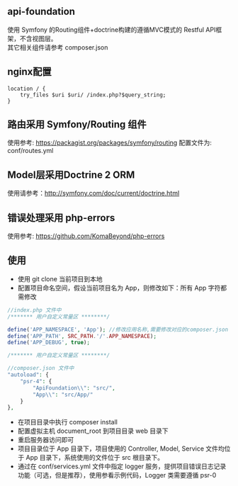 ## api-foundation
使用 Symfony 的Routing组件+doctrine构建的遵循MVC模式的 Restful API框架，不含视图层。   
其它相关组件请参考 composer.json

## nginx配置
```nginx
location / {
    try_files $uri $uri/ /index.php?$query_string;
}
```
## 路由采用 Symfony/Routing 组件
使用参考: https://packagist.org/packages/symfony/routing
配置文件为: conf/routes.yml 

## Model层采用Doctrine 2 ORM
使用请参考：http://symfony.com/doc/current/doctrine.html

## 错误处理采用 php-errors
使用参考: https://github.com/KomaBeyond/php-errors

## 使用
* 使用 git clone 当前项目到本地
* 配置项目命名空间，假设当前项目名为 App，则修改如下：所有 App 字符都需修改
```php
//index.php 文件中
/******* 用户自定义常量区 ********/

define('APP_NAMESPACE', 'App'); //修改应用名称,需要修改对应的composer.json
define('APP_PATH', SRC_PATH.'/'.APP_NAMESPACE);
define('APP_DEBUG', true);

/******* 用户自定义常量区 ********/

//composer.json 文件中
"autoload": {
    "psr-4": {
        "ApiFoundation\\": "src/",
        "App\\": "src/App/"
    }
},
```
* 在项目目录中执行 composer install
* 配置虚拟主机 document_root 到项目目录 web 目录下
* 重启服务器访问即可
* 项目目录位于 App 目录下，项目使用的 Controller, Model, Service 文件均位于 App 目录下，系统使用的文件位于 src 根目录下。
* 通过在 conf/services.yml 文件中指定 logger 服务，提供项目错误日志记录功能（可选，但是推荐），使用参看示例代码，Logger 类需要遵循 psr-0


